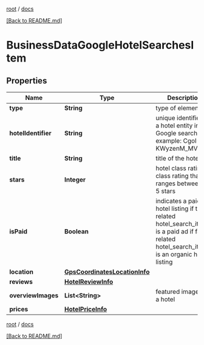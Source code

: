[root](./../ "root") / [docs](./ "docs")

[[Back to README.md]](./../README.md "[Back to README.md]")

# BusinessDataGoogleHotelSearchesItem

## Properties

| Name | Type | Description | Notes |
|------------ | ------------- | ------------- | -------------|
|**type** | **String** | type of element |  [optional] |
|**hotelIdentifier** | **String** | unique identifier of a hotel entity in Google search example: CgoI-KWyzenM_MV3EAE |  [optional] |
|**title** | **String** | title of the hotel |  [optional] |
|**stars** | **Integer** | hotel class rating class rating that ranges between 1-5 stars |  [optional] |
|**isPaid** | **Boolean** | indicates a paid hotel listing if true, related hotel_search_item is a paid ad if false, related hotel_search_item is an organic hotel listing |  [optional] |
|**location** | [**GpsCoordinatesLocationInfo**](GpsCoordinatesLocationInfo.md) |  |  [optional] |
|**reviews** | [**HotelReviewInfo**](HotelReviewInfo.md) |  |  [optional] |
|**overviewImages** | **List&lt;String&gt;** | featured images for a hotel |  [optional] |
|**prices** | [**HotelPriceInfo**](HotelPriceInfo.md) |  |  [optional] |

[root](./../ "root") / [docs](./ "docs")

[[Back to README.md]](./../README.md "[Back to README.md]")